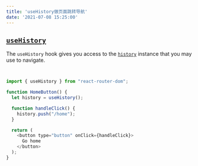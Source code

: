 ```yaml
---
title: 'useHistory做页面跳转导航'
date: '2021-07-08 15:25:00'
---   
```

## [`useHistory`](https://reactrouter.com/web/api/Hooks/usehistory)

The `useHistory` hook gives you access to the [`history`](https://reactrouter.com/web/api/history) instance that you may use to navigate.

```javascript


import { useHistory } from "react-router-dom";

function HomeButton() {
  let history = useHistory();

  function handleClick() {
    history.push("/home");
  }

  return (
    <button type="button" onClick={handleClick}>
      Go home
    </button>
  );
}
```